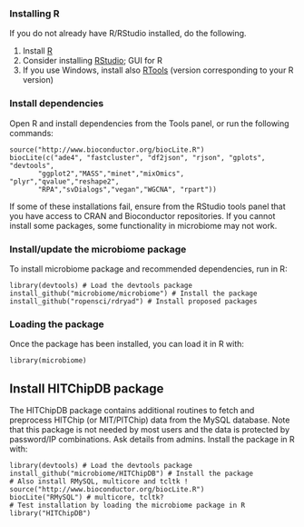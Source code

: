 ### Installing R

If you do not already have R/RStudio installed, do the following.

1.  Install [R](http://www.r-project.org/)
2.  Consider installing [RStudio](http://rstudio.org); GUI for R
3.  If you use Windows, install also
    [RTools](http://cran.r-project.org/bin/windows/Rtools/) (version
    corresponding to your R version)

### Install dependencies

Open R and install dependencies from the Tools panel, or run the
following commands:

    source("http://www.bioconductor.org/biocLite.R")
    biocLite(c("ade4", "fastcluster", "df2json", "rjson", "gplots", "devtools", 
           "ggplot2","MASS","minet","mixOmics", "plyr","qvalue","reshape2",
           "RPA","svDialogs","vegan","WGCNA", "rpart"))

If some of these installations fail, ensure from the RStudio tools panel
that you have access to CRAN and Bioconductor repositories. If you
cannot install some packages, some functionality in microbiome may not
work.

### Install/update the microbiome package

To install microbiome package and recommended dependencies, run in R:

    library(devtools) # Load the devtools package
    install_github("microbiome/microbiome") # Install the package
    install_github("ropensci/rdryad") # Install proposed packages

### Loading the package

Once the package has been installed, you can load it in R with:

    library(microbiome)  

Install HITChipDB package
-------------------------

The HITChipDB package contains additional routines to fetch and
preprocess HITChip (or MIT/PITChip) data from the MySQL database. Note
that this package is not needed by most users and the data is protected
by password/IP combinations. Ask details from admins. Install the
package in R with:

    library(devtools) # Load the devtools package
    install_github("microbiome/HITChipDB") # Install the package
    # Also install RMySQL, multicore and tcltk !
    source("http://www.bioconductor.org/biocLite.R")
    biocLite("RMySQL") # multicore, tcltk?
    # Test installation by loading the microbiome package in R
    library("HITChipDB")
